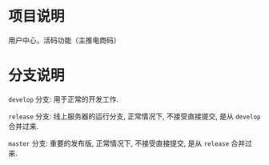 # 项目说明

用户中心，活码功能（主推电商码）


# 分支说明

`develop` 分支: 用于正常的开发工作.

`release` 分支: 线上服务器的运行分支, 正常情况下, 不接受直接提交, 是从 `develop` 合并过来.

`master` 分支: 重要的发布版, 正常情况下, 不接受直接提交, 是从 `release` 合并过来.